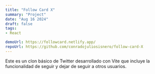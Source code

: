 ```yaml
---
title: "Follow Card X"    
summary: "Project"
date: "Aug 16 2024"
draft: false
tags:
- React

demoUrl: https://followcard.netlify.app/
repoUrl: https://github.com/conradojuliosisnero/follow-card-X
---
```


Este es un clon básico de Twitter desarrollado con Vite que incluye la funcionalidad de seguir y dejar de seguir a otros usuarios.